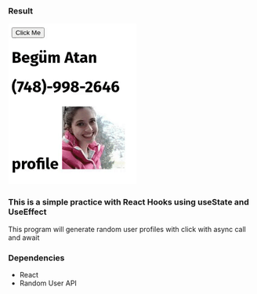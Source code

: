 ### Result
![demo](./random.gif)

### This is a simple practice with React Hooks using useState and UseEffect 

This program will generate random user profiles with click with async call and await


### Dependencies
- React
- Random User API